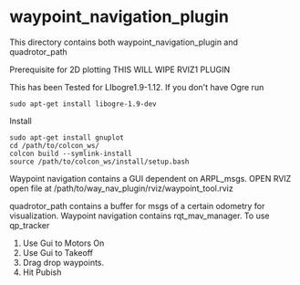 # waypoint_navigation_plugin

This directory contains both waypoint_navigation_plugin and quadrotor_path

Prerequisite for 2D plotting THIS WILL WIPE RVIZ1 PLUGIN

This has been Tested for LIbogre1.9-1.12. If you don't have Ogre run

```
sudo apt-get install libogre-1.9-dev
```

Install

```
sudo apt-get install gnuplot
cd /path/to/colcon_ws/
colcon build --symlink-install
source /path/to/colcon_ws/install/setup.bash
```

Waypoint navigation contains a GUI dependent on ARPL_msgs. OPEN RVIZ
open file at /path/to/way_nav_plugin/rviz/waypoint_tool.rviz


quadrotor_path contains a buffer for msgs of a certain odometry for visualization.
Waypoint navigation contains rqt_mav_manager. To use qp_tracker
1. Use Gui to Motors On
2. Use Gui to Takeoff
3. Drag drop waypoints.
4. Hit Pubish

